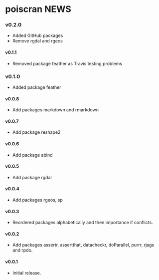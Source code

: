 # poiscran NEWS

### v0.2.0

- Added GitHub packages
- Remove rgdal and rgeos

#### v0.1.1

- Removed package feather as Travis testing problems

### v0.1.0

- Added package feather

#### v0.0.8

- Add packages markdown and rmarkdown

#### v0.0.7

- Add package reshape2

#### v0.0.6

- Add package abind

#### v0.0.5

- Add package rgdal

#### v0.0.4
 
- Add packages rgeos, sp

#### v0.0.3
 
- Reordered packages alphabetically and then importance if conflicts.

#### v0.0.2

- Add packages assertr, assertthat, datacheckr, doParallel, purrr, rjags and rpdo.
    
#### v0.0.1

- Initial release.
